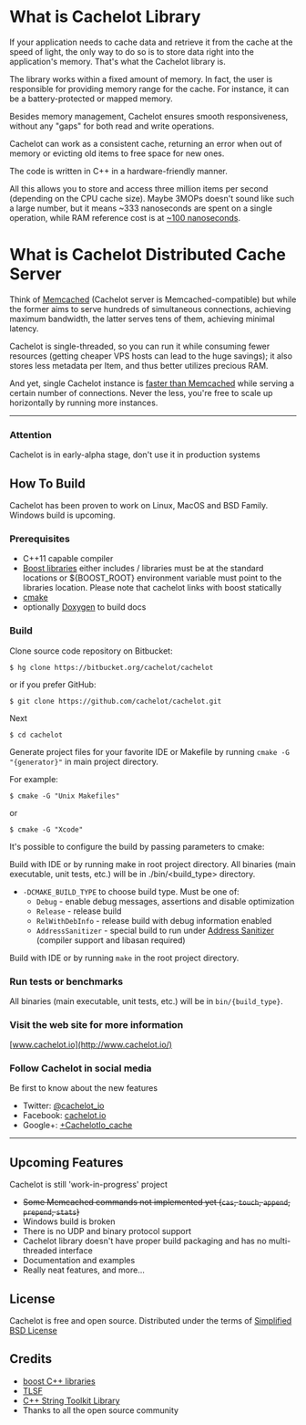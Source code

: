 # What is Cachelot Library #
If your application needs to cache data and retrieve it from the cache at the speed of light, the only way to do so is to store data right into the application's memory. That's what the Cachelot library is.

The library works within a fixed amount of memory. In fact, the user is responsible for providing memory range for the cache. For instance, it can be a battery-protected or mapped memory.

Besides memory management, Cachelot ensures smooth responsiveness, without any "gaps" for both read and write operations.

Cachelot can work as a consistent cache, returning an error when out of memory or evicting old items to free space for new ones.

The code is written in C++ in a hardware-friendly manner.

All this allows you to store and access three million items per second (depending on the CPU cache size). Maybe 3MOPs doesn't sound like such a large number, but it means ~333 nanoseconds are spent on a single operation, while RAM reference cost is at [~100 nanoseconds](http://www.eecs.berkeley.edu/~rcs/research/interactive_latency.html).

# What is Cachelot Distributed Cache Server #
Think of [Memcached](http://memcached.org) (Cachelot server is Memcached-compatible) but while the former aims to serve hundreds of simultaneous connections, achieving maximum bandwidth, the latter serves tens of them, achieving minimal latency.

Cachelot is single-threaded, so you can run it while consuming fewer resources (getting cheaper VPS hosts can lead to the huge savings); it also stores less metadata per Item, and thus better utilizes precious RAM.

And yet, single Cachelot instance is [faster than Memcached](http://cachelot.io/index.html#benchmarks) while serving a certain number of connections. Never the less, you're free to scale up horizontally by running more instances.

* * *

### Attention ###
Cachelot is in early-alpha stage, don't use it in production systems

## How To Build ##
Cachelot has been proven to work on Linux, MacOS and BSD Family.
Windows build is upcoming.

### Prerequisites ###

 * C++11 capable compiler
 * [Boost libraries](http://boost.org/) either includes / libraries must be at the standard locations or ${BOOST_ROOT} environment variable must point to the libraries location. Please note that cachelot links with boost statically
 * [cmake](http://cmake.org/)
 * optionally [Doxygen](http://doxygen.org/) to build docs

### Build ###

Clone source code repository on Bitbucket:

    $ hg clone https://bitbucket.org/cachelot/cachelot

or if you prefer GitHub:

    $ git clone https://github.com/cachelot/cachelot.git

Next

    $ cd cachelot

Generate project files for your favorite IDE or Makefile by running `cmake -G "{generator}"` in main project directory.

For example:

    $ cmake -G "Unix Makefiles"

or

    $ cmake -G "Xcode"

It's possible to configure the build by passing parameters to cmake:

Build with IDE or by running make in root project directory. All binaries (main executable, unit tests, etc.) will be in ./bin/<build_type> directory.


 * `-DCMAKE_BUILD_TYPE` to choose build type.
   Must be one of:
     - `Debug` - enable debug messages, assertions and disable optimization
     - `Release` - release build
     - `RelWithDebInfo` - release build with debug information enabled
     - `AddressSanitizer` - special build to run under [Address Sanitizer](https://code.google.com/p/address-sanitizer/) (compiler support and libasan required)

Build with IDE or by running `make` in the root project directory.

### Run tests or benchmarks ###
All binaries (main executable, unit tests, etc.) will be in `bin/{build_type}`.

### Visit the web site for more information ###
[www.cachelot.io](http://www.cachelot.io/)

### Follow Cachelot in social media ###
Be first to know about the new features

 * Twitter: [@cachelot_io](https://twitter.com/cachelot_io)
 * Facebook: [cachelot.io](https://facebook.com/cachelot.io)
 * Google+: [+CachelotIo_cache](https://plus.google.com/+CachelotIo_cache)

* * *

## Upcoming Features ##
 Cachelot is still 'work-in-progress' project

 * ~~Some Memcached commands not implemented yet (`cas`, `touch`, `append`, `prepend`, `stats`)~~
 * Windows build is broken
 * There is no UDP and binary protocol support
 * Cachelot library doesn't have proper build packaging and has no multi-threaded interface
 * Documentation and examples
 * Really neat features, and more...

## License ##
Cachelot is free and open source. 
Distributed under the terms of [Simplified BSD License](http://cachelot.io/license.txt)

## Credits ##
 * [boost C++ libraries](http://www.boost.org)
 * [TLSF](http://www.gii.upv.es/tlsf/)
 * [C++ String Toolkit Library](http://www.partow.net/programming/strtk/index.html)
 * Thanks to all the open source community

